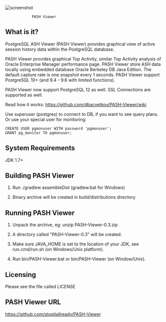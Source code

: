 ![screenshot](screenshots/pash-viewer-screenshot-01.png?raw=true "Screenshot")
				
				PASH Viewer
				
  What is it?
  -----------
  PostgreSQL ASH Viewer (PASH Viewer) provides graphical view of active session history data within the PostgreSQL database.

  PASH Viewer provides graphical Top Activity, similar Top Activity analysis of Oracle Enterprise Manager performance page.
  PASH Viewer store ASH data locally using embedded database Oracle Berkeley DB Java Edition.
  The default capture rate is one snapshot every 1 seconds.
  PASH Viewer support PostgreSQL 10+ (and 9.4 - 9.6 with limited functions).
  
  PASH Viewer now support PostgreSQL 12 as well. 
  SSL Connections are supported as well.
  
  Read how it works: https://github.com/dbacvetkov/PASH-Viewer/wiki

  Use superuser (postgres) to connect to DB, if you want to see query plans.
  Or use your special user for monitoring:

    CREATE USER pgmonuser WITH password 'pgmonuser';
    GRANT pg_monitor TO pgmonuser;


  System Requirements
  -------------------
  JDK 1.7+


  Building PASH Viewer
  ----------------
  1) Run ./gradlew assembleDist (gradlew.bat for Windows)

  2) Binary archive will be created in build/distributions directory


  Running PASH Viewer
  ----------------
  1) Unpack the archive, eg:
      unzip PASH-Viewer-0.3.zip

  2) A directory called "PASH-Viewer-0.3" will be created.

  3) Make sure JAVA_HOME is set to the location of your JDK, 
  	  see run.cmd/run.sh (on Windows/Unix platform).

  4) Run bin/PASH-Viewer.bat or bin/PASH-Viewer (on Window/Unix).


   Licensing
   ---------
   Please see the file called LICENSE


   PASH Viewer URL
   ----------
   https://github.com/stopitallready/PASH-Viewer
